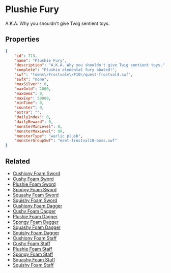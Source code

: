 # Plushie Fury

A.K.A. Why you shouldn't give Twig sentient toys.

## Properties

```json
{
    "id": 713,
    "name": "Plushie Fury",
    "description": "A.K.A. Why you shouldn't give Twig sentient toys.",
    "complete": "Plushie elemental fury abated!",
    "swf": "towns\/Frostvale\/F10\/quest-frostval4.swf",
    "swfX": "none",
    "maxSilver": 0,
    "maxGold": 2000,
    "maxGems": 0,
    "maxExp": 50000,
    "minTime": 0,
    "counter": 0,
    "extra": "",
    "dailyIndex": 0,
    "dailyReward": 0,
    "monsterMinLevel": 0,
    "monsterMaxLevel": 99,
    "monsterType": "warlic plush",
    "monsterGroupSwf": "mset-frostval10-boss.swf"
}
```

## Related

- [Cushiony Foam Sword](../items/4770-cushiony-foam-sword.md)
- [Cushy Foam Sword](../items/4771-cushy-foam-sword.md)
- [Plushie Foam Sword](../items/4772-plushie-foam-sword.md)
- [Spongy Foam Sword](../items/4773-spongy-foam-sword.md)
- [Squashy Foam Sword](../items/4774-squashy-foam-sword.md)
- [Squishy Foam Sword](../items/4775-squishy-foam-sword.md)
- [Cushiony Foam Dagger](../items/4776-cushiony-foam-dagger.md)
- [Cushy Foam Dagger](../items/4777-cushy-foam-dagger.md)
- [Plushie Foam Dagger](../items/4778-plushie-foam-dagger.md)
- [Spongy Foam Dagger](../items/4779-spongy-foam-dagger.md)
- [Squashy Foam Dagger](../items/4780-squashy-foam-dagger.md)
- [Squishy Foam Dagger](../items/4781-squishy-foam-dagger.md)
- [Cushiony Foam Staff](../items/4782-cushiony-foam-staff.md)
- [Cushy Foam Staff](../items/4783-cushy-foam-staff.md)
- [Plushie Foam Staff](../items/4784-plushie-foam-staff.md)
- [Spongy Foam Staff](../items/4785-spongy-foam-staff.md)
- [Squashy Foam Staff](../items/4786-squashy-foam-staff.md)
- [Squishy Foam Staff](../items/4787-squishy-foam-staff.md)

